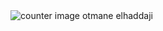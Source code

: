 <img src="https://im4.ezgif.com/tmp/ezgif-4-3a6a1942c4.gif" alt="counter image  otmane elhaddaji" srcset="">

